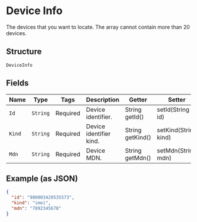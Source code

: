 
# Device Info

The devices that you want to locate. The array cannot contain more than 20 devices.

## Structure

`DeviceInfo`

## Fields

| Name | Type | Tags | Description | Getter | Setter |
|  --- | --- | --- | --- | --- | --- |
| `Id` | `String` | Required | Device identifier. | String getId() | setId(String id) |
| `Kind` | `String` | Required | Device identifier kind. | String getKind() | setKind(String kind) |
| `Mdn` | `String` | Required | Device MDN. | String getMdn() | setMdn(String mdn) |

## Example (as JSON)

```json
{
  "id": "980003420535573",
  "kind": "imei",
  "mdn": "7892345678"
}
```

